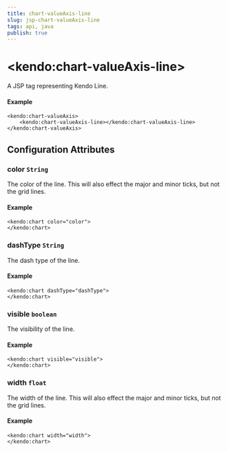 ```yaml
---
title: chart-valueAxis-line
slug: jsp-chart-valueAxis-line
tags: api, java
publish: true
---
```


# \<kendo:chart-valueAxis-line\>
A JSP tag representing Kendo Line.

#### Example
    <kendo:chart-valueAxis>
        <kendo:chart-valueAxis-line></kendo:chart-valueAxis-line>
    </kendo:chart-valueAxis>


## Configuration Attributes


### color `String`

The color of the line. This will also effect the major and minor ticks, but
not the grid lines.

#### Example
    <kendo:chart color="color">
    </kendo:chart>



### dashType `String`

The dash type of the line.

#### Example
    <kendo:chart dashType="dashType">
    </kendo:chart>



### visible `boolean`

The visibility of the line.

#### Example
    <kendo:chart visible="visible">
    </kendo:chart>



### width `float`

The width of the line. This will also effect the major and minor ticks, but
not the grid lines.

#### Example
    <kendo:chart width="width">
    </kendo:chart>


